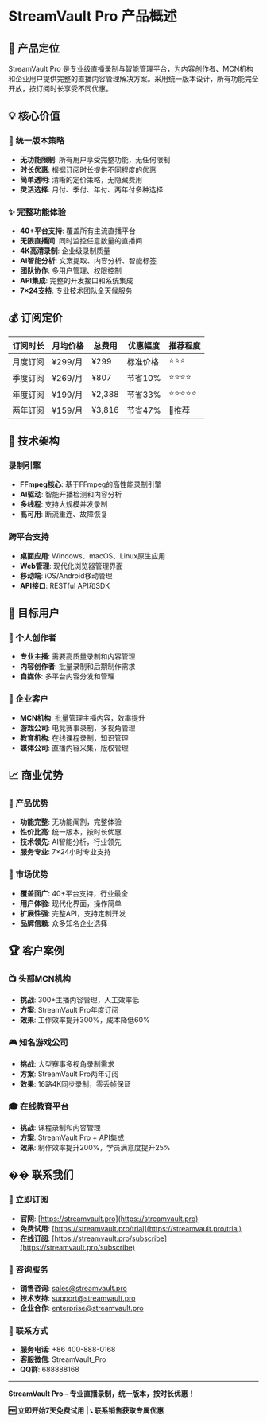 # StreamVault Pro 产品概述

## 🎯 产品定位

StreamVault Pro 是专业级直播录制与智能管理平台，为内容创作者、MCN机构和企业用户提供完整的直播内容管理解决方案。采用统一版本设计，所有功能完全开放，按订阅时长享受不同优惠。

## 💡 核心价值

### 🎯 统一版本策略
- **无功能限制**: 所有用户享受完整功能，无任何限制
- **时长优惠**: 根据订阅时长提供不同程度的优惠
- **简单透明**: 清晰的定价策略，无隐藏费用
- **灵活选择**: 月付、季付、年付、两年付多种选择

### ✨ 完整功能体验
- **40+平台支持**: 覆盖所有主流直播平台
- **无限直播间**: 同时监控任意数量的直播间
- **4K高清录制**: 企业级录制质量
- **AI智能分析**: 文案提取、内容分析、智能标签
- **团队协作**: 多用户管理、权限控制
- **API集成**: 完整的开发接口和系统集成
- **7×24支持**: 专业技术团队全天候服务

## 💰 订阅定价

| 订阅时长 | 月均价格 | 总费用 | 优惠幅度 | 推荐程度 |
|---------|---------|--------|---------|----------|
| 月度订阅 | ¥299/月 | ¥299 | 标准价格 | ⭐⭐⭐ |
| 季度订阅 | ¥269/月 | ¥807 | 节省10% | ⭐⭐⭐⭐ |
| 年度订阅 | ¥199/月 | ¥2,388 | 节省33% | ⭐⭐⭐⭐⭐ |
| 两年订阅 | ¥159/月 | ¥3,816 | 节省47% | 💎推荐 |

## 🚀 技术架构

### 录制引擎
- **FFmpeg核心**: 基于FFmpeg的高性能录制引擎
- **AI驱动**: 智能开播检测和内容分析
- **多线程**: 支持大规模并发录制
- **高可用**: 断流重连、故障恢复

### 跨平台支持
- **桌面应用**: Windows、macOS、Linux原生应用
- **Web管理**: 现代化浏览器管理界面
- **移动端**: iOS/Android移动管理
- **API接口**: RESTful API和SDK

## 🎯 目标用户

### 👤 个人创作者
- **专业主播**: 需要高质量录制和内容管理
- **内容创作者**: 批量录制和后期制作需求
- **自媒体**: 多平台内容分发和管理

### 🏢 企业客户
- **MCN机构**: 批量管理主播内容，效率提升
- **游戏公司**: 电竞赛事录制，多视角管理
- **教育机构**: 在线课程录制，知识管理
- **媒体公司**: 直播内容采集，版权管理

## 📈 商业优势

### 💪 产品优势
- **功能完整**: 无功能阉割，完整体验
- **性价比高**: 统一版本，按时长优惠
- **技术领先**: AI智能分析，行业领先
- **服务专业**: 7×24小时专业支持

### 🎯 市场优势
- **覆盖面广**: 40+平台支持，行业最全
- **用户体验**: 现代化界面，操作简单
- **扩展性强**: 完整API，支持定制开发
- **品牌信赖**: 众多知名企业选择

## 🏆 客户案例

### 📺 头部MCN机构
- **挑战**: 300+主播内容管理，人工效率低
- **方案**: StreamVault Pro年度订阅
- **效果**: 工作效率提升300%，成本降低60%

### 🎮 知名游戏公司
- **挑战**: 大型赛事多视角录制需求
- **方案**: StreamVault Pro两年订阅
- **效果**: 16路4K同步录制，零丢帧保证

### 🎓 在线教育平台
- **挑战**: 课程录制和内容管理
- **方案**: StreamVault Pro + API集成
- **效果**: 制作效率提升200%，学员满意度提升25%

## �� 联系我们

### 🛒 立即订阅
- **官网**: [https://streamvault.pro](https://streamvault.pro)
- **免费试用**: [https://streamvault.pro/trial](https://streamvault.pro/trial)
- **在线订阅**: [https://streamvault.pro/subscribe](https://streamvault.pro/subscribe)

### 💬 咨询服务
- **销售咨询**: [sales@streamvault.pro](mailto:sales@streamvault.pro)
- **技术支持**: [support@streamvault.pro](mailto:support@streamvault.pro)
- **企业合作**: [enterprise@streamvault.pro](mailto:enterprise@streamvault.pro)

### 📱 联系方式
- **服务电话**: +86 400-888-0168
- **客服微信**: StreamVault_Pro
- **QQ群**: 688888168

---

**StreamVault Pro - 专业直播录制，统一版本，按时长优惠！**

**🆓 立即开始7天免费试用 | 📞 联系销售获取专属优惠** 